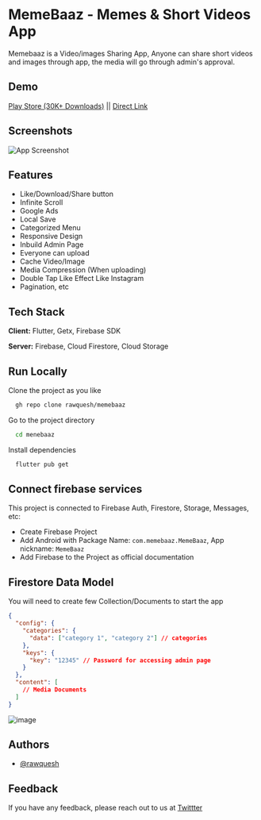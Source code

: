 
# MemeBaaz - Memes & Short Videos App

Memebaaz is a Video/images Sharing App, Anyone can share short videos and images through app, the media will go through admin's approval.  


## Demo

[Play Store (30K+ Downloads)](https://play.google.com/store/apps/details?id=com.memebaaz.MemeBaaz) || [Direct Link](https://github.com/rawquesh/memebaaz/releases/download/apk/app-armeabi-v7a-release.apk)


## Screenshots

![App Screenshot](https://user-images.githubusercontent.com/27288409/185353359-5df6113a-6c3a-4fbd-845e-58d52d42f0af.png) 


## Features

- Like/Download/Share button
- Infinite Scroll
- Google Ads
- Local Save
- Categorized Menu
- Responsive Design
- Inbuild Admin Page
- Everyone can upload
- Cache Video/Image
- Media Compression (When uploading)
- Double Tap Like Effect Like Instagram
- Pagination, etc






## Tech Stack

**Client:** Flutter, Getx, Firebase SDK

**Server:** Firebase, Cloud Firestore, Cloud Storage


## Run Locally

Clone the project as you like

```bash
  gh repo clone rawquesh/memebaaz
```

Go to the project directory

```bash
  cd menebaaz
```

Install dependencies

```bash
  flutter pub get
```

## Connect firebase services

This project is connected to Firebase Auth, Firestore, Storage, Messages, etc:

- Create Firebase Project
- Add Android with Package Name: ```com.memebaaz.MemeBaaz```, App nickname: ```MemeBaaz```
- Add Firebase to the Project as official documentation

## Firestore Data Model

You will need to create few Collection/Documents to start the app

```json
{
  "config": {
    "categories": {
      "data": ["category 1", "category 2"] // categories
    },
    "keys": {
      "key": "12345" // Password for accessing admin page
    }
  },
  "content": [
    // Media Documents
  ]
}

```
![image](https://media.discordapp.net/attachments/729341849495666699/1009739494112636939/Screenshot_2022-08-18_134646.png)

## Authors

- [@rawquesh](https://www.github.com/rawquesh)


## Feedback

If you have any feedback, please reach out to us at [Twittter](https://twitter.com/rawquesh)


